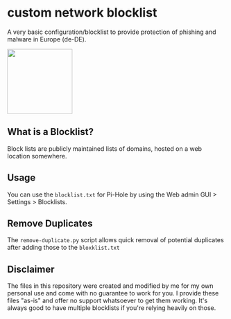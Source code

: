# custom network blocklist

A very basic configuration/blocklist to provide protection of phishing and malware in Europe (de-DE).

<img src="https://i.imgur.com/ah8GB08.png" height="150px"/>  

## What is a Blocklist?

Block lists are publicly maintained lists of domains, hosted on a web location somewhere.

## Usage

You can use the `blocklist.txt` for Pi-Hole by using the Web admin GUI > Settings > Blocklists.

## Remove Duplicates

The `remove-duplicate.py` script allows quick removal of potential duplicates after adding those to the `bloxklist.txt`

## Disclaimer
The files in this repository were created and modified by me for my own personal use and come with no guarantee to work for you. I provide these files "as-is" and offer no support whatsoever to get them working. It's always good to have multiple blocklists if you're relying heavily on those.
